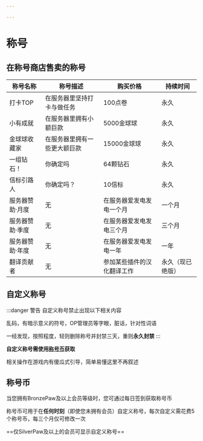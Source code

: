 ```yaml
---

---
```


# 称号

## 在称号商店售卖的称号
|称号名称|称号描述|购买价格|持续时间|
|-----|-----|-----|-----|
|打卡TOP|在服务器里坚持打卡与做任务|100点卷|永久|
|小有成就|在服务器里拥有小额巨款|5000金球球|永久|
|金球球收藏家|在服务器里拥有一些更大额巨款|15000金球球|永久|
|一组钻石！|你确定吗|64颗钻石|永久|
|信标引路人|你确定吗？|10信标|永久|
|服务器赞助·月度|无|在服务器爱发电发电一个月|一个月|
|服务器赞助·季度|无|在服务器爱发电发电三个月|三个月|
|服务器赞助·年度|无|在服务器爱发电发电一年|一年|
|翻译贡献者|无|参加某些插件的汉化翻译工作|永久（现已绝版）|

## 自定义称号

:::danger 警告
自定义称号禁止出现以下相关内容

乱码，有暗示意义的符号，OP管理员等字眼，脏话，针对性词语

一经发现，按照程度，轻则删除称号并封禁三天，重则**永久封禁**
:::

**自定义称号需使用[称号币](#称号币)获取**

相关操作在游戏内有傻瓜式引导，简单易懂这里不再叙述

## 称号币
当您拥有BronzePaw及以上会员等级时，您可通过每日签到获取称号币

称号币可用于在**任何时刻**（即使您未拥有会员）自定义称号，每次自定义需花费5个称号币，每三个月仅可修改一次

==仅SilverPaw及以上的会员可显示自定义称号==